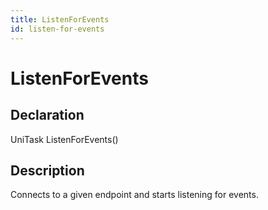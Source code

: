 ```yaml
---
title: ListenForEvents
id: listen-for-events
---
```


# ListenForEvents

## Declaration

UniTask ListenForEvents()

## Description

Connects to a given endpoint and starts listening for events.